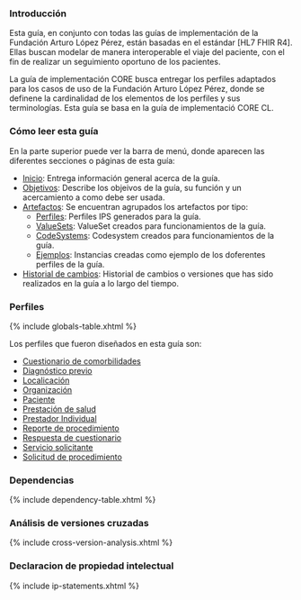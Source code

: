 ### Introducción 

Esta guía, en conjunto con todas las guías de implementación de la Fundación Arturo López Pérez, están basadas en el estándar [HL7 FHIR R4].
Ellas buscan modelar de manera interoperable el viaje del paciente, con el fin de realizar un seguimiento oportuno de los pacientes.

La guía de implementación CORE busca entregar los perfiles adaptados para los casos de uso de la Fundación Arturo López Pérez, donde se definene la cardinalidad de los elementos de los perfiles y sus terminologías. Esta guía se basa en la guía de implementació CORE CL. 

### Cómo leer esta guía

En la parte superior puede ver la barra de menú, donde aparecen las diferentes secciones o páginas de esta guía:

* [Inicio](index.html): Entrega información general acerca de la guía.
* [Objetivos](objetivos.html): Describe los objeivos de la guía, su función y un acercamiento a como debe ser usada.
* [Artefactos](artifacts.html): Se encuentran agrupados los artefactos por tipo:
    * [Perfiles](artifacts.html#structures-resource-profiles): Perfiles IPS generados para la guía. 
    * [ValueSets](artifacts.html#terminology-value-sets): ValueSet creados para funcionamientos de la guía.
    * [CodeSystems](artifacts.html#terminology-code-systems): Codesystem creados para funcionamientos de la guía.
    * [Ejemplos](artifacts.html#example-example-instances): Instancias creadas como ejemplo de los doferentes perfiles de la guía.
* [Historial de cambios](cambios.html): Historial de cambios o versiones que has sido realizados en la guía a lo largo del tiempo.


### Perfiles 

{% include globals-table.xhtml %}

Los perfiles que fueron diseñados en esta guía son: 

  * [Cuestionario de comorbilidades](StructureDefinition-Cuestionario.html)
  * [Diagnóstico previo](StructureDefinition-DiagnosticoPrevio.html)
  * [Localicación](StructureDefinition-Localizacion.html)
  * [Organización](StructureDefinition-Organizacion.html)
  * [Paciente](StructureDefinition-Paciente.html)
  * [Prestación de salud](StructureDefinition-PrestacionSalud.html)
  * [Prestador Individual](StructureDefinition-PrestadorIndividual.html)
  * [Reporte de procedimiento](StructureDefinition-ReporteProcedimiento.html)
  * [Respuesta de cuestionario](StructureDefinition-RespCuestionario.html)
  * [Servicio solicitante](StructureDefinition-ServicioSolicitante.html)
  * [Solicitud de procedimiento](StructureDefinition-SolicitudProcedimiento.html)

### Dependencias

{% include dependency-table.xhtml %}


### Análisis de versiones cruzadas

{% include cross-version-analysis.xhtml %}


### Declaracion de propiedad intelectual

{% include ip-statements.xhtml %}